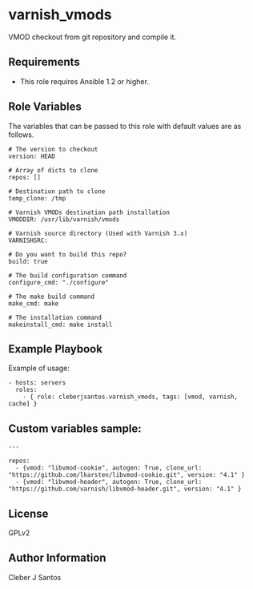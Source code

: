 varnish_vmods
=============

VMOD checkout from git repository and compile it.

Requirements
------------

* This role requires Ansible 1.2 or higher.


Role Variables
--------------

The variables that can be passed to this role with default values are as follows.

    # The version to checkout
    version: HEAD

    # Array of dicts to clone
    repos: []

    # Destination path to clone
    temp_clone: /tmp

    # Varnish VMODs destination path installation
    VMODDIR: /usr/lib/varnish/vmods

    # Varnish source directory (Used with Varnish 3.x)
    VARNISHSRC: 

    # Do you want to build this repo? 
    build: true

    # The build configuration command
    configure_cmd: "./configure"

    # The make build command
    make_cmd: make

    # The installation command
    makeinstall_cmd: make install


Example Playbook
-----------------

Example of usage:

    - hosts: servers
      roles:
        - { role: cleberjsantos.varnish_vmods, tags: [vmod, varnish, cache] }


Custom variables sample:
------------------------

    ---
    
    repos:
      - {vmod: "libvmod-cookie", autogen: True, clone_url: "https://github.com/lkarsten/libvmod-cookie.git", version: "4.1" }
      - {vmod: "libvmod-header", autogen: True, clone_url: "https://github.com/varnish/libvmod-header.git", version: "4.1" }


License
-------

GPLv2

Author Information
------------------

Cleber J Santos
